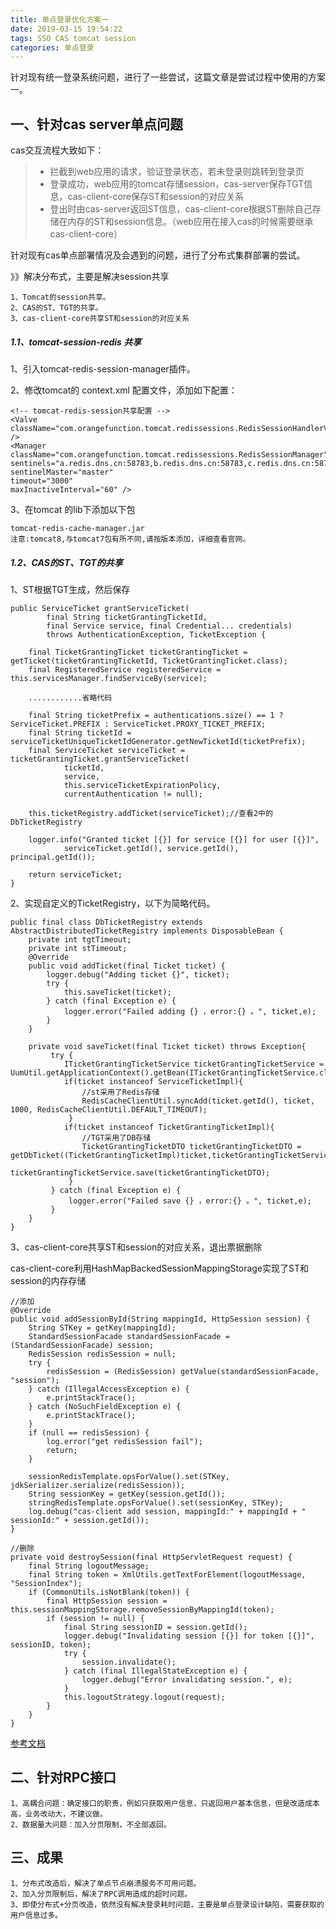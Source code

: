 ```yaml
---
title: 单点登录优化方案一
date: 2019-03-15 19:54:22
tags: SSO CAS tomcat session
categories: 单点登录
---
```

针对现有统一登录系统问题，进行了一些尝试，这篇文章是尝试过程中使用的方案一。
## 一、针对cas server单点问题

cas交互流程大致如下：
> * 拦截到web应用的请求，验证登录状态，若未登录则跳转到登录页
> * 登录成功，web应用的tomcat存储session，cas-server保存TGT信息，cas-client-core保存ST和session的对应关系
> * 登出时由cas-server返回ST信息，cas-client-core根据ST删除自己存储在内存的ST和session信息。（web应用在接入cas的时候需要继承cas-client-core）

针对现有cas单点部署情况及会遇到的问题，进行了分布式集群部署的尝试。

<!--more-->

》》解决分布式，主要是解决session共享

    1、Tomcat的session共享。
    2、CAS的ST、TGT的共享。
    3、cas-client-core共享ST和session的对应关系


##### 1.1、tomcat-session-redis 共享
1、引入tomcat-redis-session-manager插件。

2、修改tomcat的 context.xml 配置文件，添加如下配置：

    <!-- tomcat-redis-session共享配置 -->
    <Valve className="com.orangefunction.tomcat.redissessions.RedisSessionHandlerValve" />
    <Manager className="com.orangefunction.tomcat.redissessions.RedisSessionManager"
    sentinels="a.redis.dns.cn:58783,b.redis.dns.cn:58783,c.redis.dns.cn:58783"
    sentinelMaster="master"
    timeout="3000"
    maxInactiveInterval="60" />

3、在tomcat 的lib下添加以下包

    tomcat-redis-cache-manager.jar
    注意:tomcat8,与tomcat7包有所不同,请按版本添加，详细查看官网。


##### 1.2、CAS的ST、TGT的共享

1、ST根据TGT生成，然后保存

    public ServiceTicket grantServiceTicket(
            final String ticketGrantingTicketId,
            final Service service, final Credential... credentials)
            throws AuthenticationException, TicketException {

        final TicketGrantingTicket ticketGrantingTicket = getTicket(ticketGrantingTicketId, TicketGrantingTicket.class);
        final RegisteredService registeredService = this.servicesManager.findServiceBy(service);

        ............省略代码

        final String ticketPrefix = authentications.size() == 1 ? ServiceTicket.PREFIX : ServiceTicket.PROXY_TICKET_PREFIX;
        final String ticketId = serviceTicketUniqueTicketIdGenerator.getNewTicketId(ticketPrefix);
        final ServiceTicket serviceTicket = ticketGrantingTicket.grantServiceTicket(
                ticketId,
                service,
                this.serviceTicketExpirationPolicy,
                currentAuthentication != null);

        this.ticketRegistry.addTicket(serviceTicket);//查看2中的DbTicketRegistry

        logger.info("Granted ticket [{}] for service [{}] for user [{}]",
                serviceTicket.getId(), service.getId(), principal.getId());

        return serviceTicket;
    }

2、实现自定义的TicketRegistry，以下为简略代码。

    public final class DbTicketRegistry extends AbstractDistributedTicketRegistry implements DisposableBean {
        private int tgtTimeout;
        private int stTimeout;
        @Override
        public void addTicket(final Ticket ticket) {
            logger.debug("Adding ticket {}", ticket);
            try {
                this.saveTicket(ticket);
            } catch (final Exception e) {
                logger.error("Failed adding {} ，error:{} 。", ticket,e);
            }
        }
        
        private void saveTicket(final Ticket ticket) throws Exception{
             try {
                ITicketGrantingTicketService ticketGrantingTicketService =  UumUtil.getApplicationContext().getBean(ITicketGrantingTicketService.class); 
                if(ticket instanceof ServiceTicketImpl){
                    //st采用了Redis存储
                    RedisCacheClientUtil.syncAdd(ticket.getId(), ticket, 1000, RedisCacheClientUtil.DEFAULT_TIMEOUT);
                 }
                if(ticket instanceof TicketGrantingTicketImpl){
                    //TGT采用了DB存储
                    TicketGrantingTicketDTO ticketGrantingTicketDTO = getDbTicket((TicketGrantingTicketImpl)ticket,ticketGrantingTicketService);
                    ticketGrantingTicketService.save(ticketGrantingTicketDTO);
                 }
             } catch (final Exception e) {
                 logger.error("Failed save {} ，error:{} 。", ticket,e);
             }
        }
    }


3、cas-client-core共享ST和session的对应关系，退出票据删除

cas-client-core利用HashMapBackedSessionMappingStorage实现了ST和session的内存存储
    
    //添加
    @Override
    public void addSessionById(String mappingId, HttpSession session) {
        String STKey = getKey(mappingId);
        StandardSessionFacade standardSessionFacade = (StandardSessionFacade) session;
        RedisSession redisSession = null;
        try {
            redisSession = (RedisSession) getValue(standardSessionFacade, "session");
        } catch (IllegalAccessException e) {
            e.printStackTrace();
        } catch (NoSuchFieldException e) {
            e.printStackTrace();
        }
        if (null == redisSession) {
            log.error("get redisSession fail");
            return;
        }
 
        sessionRedisTemplate.opsForValue().set(STKey, jdkSerializer.serialize(redisSession));
        String sessionKey = getKey(session.getId());
        stringRedisTemplate.opsForValue().set(sessionKey, STKey);
        log.debug("cas-client add session, mappingId:" + mappingId + " sessionId:" + session.getId());
    }
    
    //删除
    private void destroySession(final HttpServletRequest request) {
        final String logoutMessage;
        final String token = XmlUtils.getTextForElement(logoutMessage, "SessionIndex");
        if (CommonUtils.isNotBlank(token)) {
            final HttpSession session = this.sessionMappingStorage.removeSessionByMappingId(token);
            if (session != null) {
                final String sessionID = session.getId();
                logger.debug("Invalidating session [{}] for token [{}]", sessionID, token);
                try {
                    session.invalidate();
                } catch (final IllegalStateException e) {
                    logger.debug("Error invalidating session.", e);
                }
                this.logoutStrategy.logout(request);
            }
        }
    }
    
[参考文档](https://blog.csdn.net/dodolzg/article/details/43833545)    

## 二、针对RPC接口

    1、高耦合问题：确定接口的职责，例如只获取用户信息，只返回用户基本信息，但是改造成本高，业务改动大，不建议做。
    2、数据量大问题：加入分页限制，不全部返回。


## 三、成果

    1、分布式改造后，解决了单点节点崩溃服务不可用问题。
    2、加入分页限制后，解决了RPC调用造成的超时问题。
    3、即使分布式+分页改造，依然没有解决登录耗时问题，主要是单点登录设计缺陷，需要获取的用户信息过多。



